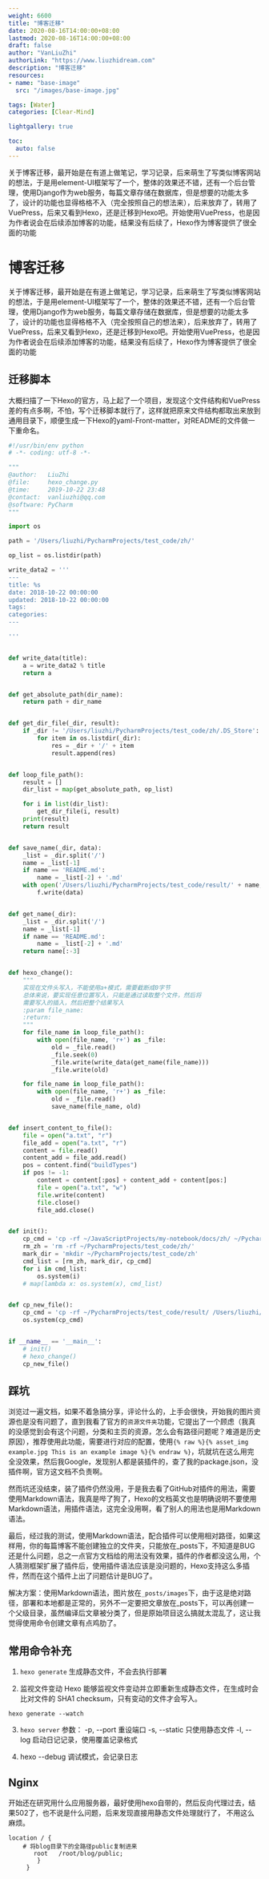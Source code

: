 ```yaml
---
weight: 6600
title: "博客迁移"
date: 2020-08-16T14:00:00+08:00
lastmod: 2020-08-16T14:00:00+08:00
draft: false
author: "VanLiuZhi"
authorLink: "https://www.liuzhidream.com"
description: "博客迁移"
resources:
- name: "base-image"
  src: "/images/base-image.jpg"

tags: [Water]
categories: [Clear-Mind]

lightgallery: true

toc:
  auto: false
---
```


关于博客迁移，最开始是在有道上做笔记，学习记录，后来萌生了写类似博客网站的想法，于是用element-UI框架写了一个，整体的效果还不错，还有一个后台管理，使用Django作为web服务，每篇文章存储在数据库，但是想要的功能太多了，设计的功能也显得格格不入（完全按照自己的想法来），后来放弃了，转用了VuePress，后来又看到Hexo，还是迁移到Hexo吧。开始使用VuePress，也是因为作者说会在后续添加博客的功能，结果没有后续了，Hexo作为博客提供了很全面的功能

<!-- more -->

# 博客迁移

关于博客迁移，最开始是在有道上做笔记，学习记录，后来萌生了写类似博客网站的想法，于是用element-UI框架写了一个，整体的效果还不错，还有一个后台管理，使用Django作为web服务，每篇文章存储在数据库，但是想要的功能太多了，设计的功能也显得格格不入（完全按照自己的想法来），后来放弃了，转用了VuePress，后来又看到Hexo，还是迁移到Hexo吧。开始使用VuePress，也是因为作者说会在后续添加博客的功能，结果没有后续了，Hexo作为博客提供了很全面的功能

## 迁移脚本

大概扫描了一下Hexo的官方，马上起了一个项目，发现这个文件结构和VuePress差的有点多啊，不怕，写个迁移脚本就行了，这样就把原来文件结构都取出来放到通用目录下，顺便生成一下Hexo的yaml-Front-matter，对README的文件做一下重命名。

```python
#!/usr/bin/env python
# -*- coding: utf-8 -*-

"""
@author:   LiuZhi
@file:     hexo_change.py
@time:     2019-10-22 23:48
@contact:  vanliuzhi@qq.com
@software: PyCharm
"""

import os

path = '/Users/liuzhi/PycharmProjects/test_code/zh/'

op_list = os.listdir(path)

write_data2 = '''
---
title: %s
date: 2018-10-22 00:00:00
updated: 2018-10-22 00:00:00
tags:
categories:
---

'''


def write_data(title):
    a = write_data2 % title
    return a


def get_absolute_path(dir_name):
    return path + dir_name


def get_dir_file(_dir, result):
    if _dir != '/Users/liuzhi/PycharmProjects/test_code/zh/.DS_Store':
        for item in os.listdir(_dir):
            res = _dir + '/' + item
            result.append(res)


def loop_file_path():
    result = []
    dir_list = map(get_absolute_path, op_list)

    for i in list(dir_list):
        get_dir_file(i, result)
    print(result)
    return result


def save_name(_dir, data):
    _list = _dir.split('/')
    name = _list[-1]
    if name == 'README.md':
        name = _list[-2] + '.md'
    with open('/Users/liuzhi/PycharmProjects/test_code/result/' + name, 'w') as f:
        f.write(data)


def get_name(_dir):
    _list = _dir.split('/')
    name = _list[-1]
    if name == 'README.md':
        name = _list[-2] + '.md'
    return name[:-3]


def hexo_change():
    """
    实现在文件头写入，不能使用a+模式，需要截断成0字节
    总体来说，要实现任意位置写入，只能是通过读取整个文件，然后将
    需要写入的插入，然后把整个结果写入
    :param file_name:
    :return:
    """
    for file_name in loop_file_path():
        with open(file_name, 'r+') as _file:
            old = _file.read()
            _file.seek(0)
            _file.write(write_data(get_name(file_name)))
            _file.write(old)

    for file_name in loop_file_path():
        with open(file_name, 'r+') as _file:
            old = _file.read()
            save_name(file_name, old)


def insert_content_to_file():
    file = open("a.txt", "r")
    file_add = open("a.txt", "r")
    content = file.read()
    content_add = file_add.read()
    pos = content.find("buildTypes")
    if pos != -1:
        content = content[:pos] + content_add + content[pos:]
        file = open("a.txt", "w")
        file.write(content)
        file.close()
        file_add.close()


def init():
    cp_cmd = 'cp -rf ~/JavaScriptProjects/my-notebook/docs/zh/ ~/PycharmProjects/test_code/zh'
    rm_zh = 'rm -rf ~/PycharmProjects/test_code/zh/'
    mark_dir = 'mkdir ~/PycharmProjects/test_code/zh'
    cmd_list = [rm_zh, mark_dir, cp_cmd]
    for i in cmd_list:
        os.system(i)
    # map(lambda x: os.system(x), cmd_list)


def cp_new_file():
    cp_cmd = 'cp -rf ~/PycharmProjects/test_code/result/ /Users/liuzhi/JavaScriptProjects/hexo_blog/source/_posts'
    os.system(cp_cmd)


if __name__ == '__main__':
    # init()
    # hexo_change()
    cp_new_file()
```

## 踩坑

浏览过一遍文档，如果不着急搞分享，评论什么的，上手会很快，开始我的图片资源也是没有问题了，直到我看了官方的`资源文件夹`功能，它提出了一个顾虑（我真的没感觉到会有这个问题，分类和主页的资源，怎么会有路径问题呢？难道是历史原因），推荐使用此功能，需要进行对应的配置，使用`{% raw %}{% asset_img example.jpg This is an example image %}{% endraw %}`，坑就坑在这么用完全没效果，然后我Google，发现别人都是装插件的，查了我的package.json，没插件啊，官方这文档不负责啊。

然而坑还没结束，装了插件仍然没用，于是我去看了GitHub对插件的用法，需要使用Markdown语法，我真是哔了狗了，Hexo的文档英文也是明确说明不要使用Markdown语法，用插件语法，这完全没用啊，看了别人的用法也是用Markdown语法。

最后，经过我的测试，使用Markdown语法，配合插件可以使用相对路径，如果这样用，你的每篇博客不能创建独立的文件夹，只能放在_posts下，不知道是BUG还是什么问题，总之一点官方文档给的用法没有效果，插件的作者都没这么用，个人猜测框架扩展了插件后，使用插件语法应该是没问题的，Hexo支持这么多插件，然而在这个插件上出了问题估计是BUG了。

解决方案：使用Markdown语法，图片放在`_posts/images`下，由于这是绝对路径，部署和本地都是正常的，另外不一定要把文章放在_posts下，可以再创建一个父级目录，虽然编译后文章被分类了，但是原始项目这么搞就太混乱了，这让我觉得使用命令创建文章有点鸡肋了。

## 常用命令补充

1. `hexo generate` 生成静态文件，不会去执行部署

2. 监视文件变动
Hexo 能够监视文件变动并立即重新生成静态文件，在生成时会比对文件的 SHA1 checksum，只有变动的文件才会写入。

`hexo generate --watch`

3. `hexo server`
参数：
-p, --port	重设端口
-s, --static	只使用静态文件
-l, --log	启动日记记录，使用覆盖记录格式

4. hexo --debug 调试模式，会记录日志

## Nginx

开始还在研究用什么应用服务器，最好使用hexo自带的，然后反向代理过去，结果502了，也不说是什么问题，后来发现直接用静态文件处理就行了，
不用这么麻烦。

```
location / {
    # 将blog目录下的全路径public复制进来
       root   /root/blog/public; 
        }
     }
```
